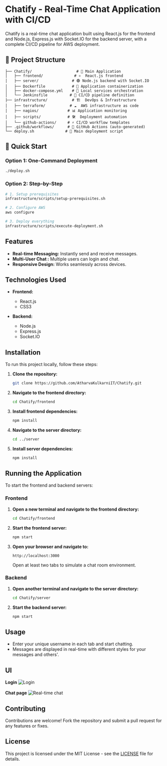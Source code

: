 # Chatify - Real-Time Chat Application with CI/CD

Chatify is a real-time chat application built using React.js for the frontend and Node.js, Express.js with Socket.IO for the backend server, with a complete CI/CD pipeline for AWS deployment.

## 📁 Project Structure

```
├── Chatify/                    # 🚀 Main Application
│   ├── frontend/              # ⚛️  React.js frontend
│   ├── server/               # 🟢 Node.js backend with Socket.IO
│   ├── Dockerfile            # 🐳 Application containerization
│   ├── docker-compose.yml    # 🔧 Local services orchestration
│   └── Jenkinsfile          # 🔄 CI/CD pipeline definition
├── infrastructure/           # 🏗️  DevOps & Infrastructure
│   ├── terraform/           # ☁️  AWS infrastructure as code
│   ├── nagios/             # 📊 Application monitoring
│   ├── scripts/            # 🛠️  Deployment automation
│   └── github-actions/     # ⚡ CI/CD workflow templates
├── .github/workflows/      # 🤖 GitHub Actions (auto-generated)
└── deploy.sh              # 🚀 Main deployment script
```

## 🎯 Quick Start

### Option 1: One-Command Deployment
```bash
./deploy.sh
```

### Option 2: Step-by-Step
```bash
# 1. Setup prerequisites
infrastructure/scripts/setup-prerequisites.sh

# 2. Configure AWS
aws configure

# 3. Deploy everything
infrastructure/scripts/execute-deployment.sh
```

## Features

- **Real-time Messaging:** Instantly send and receive messages.
- **Multi-User Chat :** Multiple users can login and chat.
- **Responsive Design:** Works seamlessly across devices.

## Technologies Used

- **Frontend:**
  - React.js
  - CSS3

- **Backend:**
  - Node.js
  - Express.js
  - Socket.IO

## Installation

To run this project locally, follow these steps:

1. **Clone the repository:**

   ```bash
   git clone https://github.com/AtharvaKulkarniIT/Chatify.git
   ```

2. **Navigate to the frontend directory:**

   ```bash
   cd Chatify/frontend
   ```

3. **Install frontend dependencies:**

   ```bash
   npm install
   ```

4. **Navigate to the server directory:**

   ```bash
   cd ../server
   ```

5. **Install server dependencies:**

   ```bash
   npm install
   ```

## Running the Application

To start the frontend and backend servers:

### Frontend

1. **Open a new terminal and navigate to the frontend directory:**

   ```bash
   cd Chatify/frontend
   ```

2. **Start the frontend server:**

   ```bash
   npm start
   ```

3. **Open your browser and navigate to:**

   ```
   http://localhost:3000
   ```

   Open at least two tabs to simulate a chat room environment.

### Backend

1. **Open another terminal and navigate to the server directory:**

   ```bash
   cd Chatify/server
   ```

2. **Start the backend server:**

   ```bash
   npm start
   ```

## Usage

- Enter your unique username in each tab and start chatting.
- Messages are displayed in real-time with different styles for your messages and others'.


## UI
**Login**
![Login](https://drive.google.com/uc?export=download&id=1Xd7gjzFwpSlG8mLaDZwegbdEejXtB1s3)
<br/><br/>
**Chat page**
![Real-time chat](https://drive.google.com/uc?export=download&id=1EtxAVmU6Wn3b0EMuTosbbWfnFLSSZgVG)

## Contributing

Contributions are welcome! Fork the repository and submit a pull request for any features or fixes.

## License

This project is licensed under the MIT License - see the [LICENSE](LICENSE) file for details.
